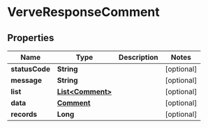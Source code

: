 
# VerveResponseComment

## Properties
Name | Type | Description | Notes
------------ | ------------- | ------------- | -------------
**statusCode** | **String** |  |  [optional]
**message** | **String** |  |  [optional]
**list** | [**List&lt;Comment&gt;**](Comment.md) |  |  [optional]
**data** | [**Comment**](Comment.md) |  |  [optional]
**records** | **Long** |  |  [optional]



